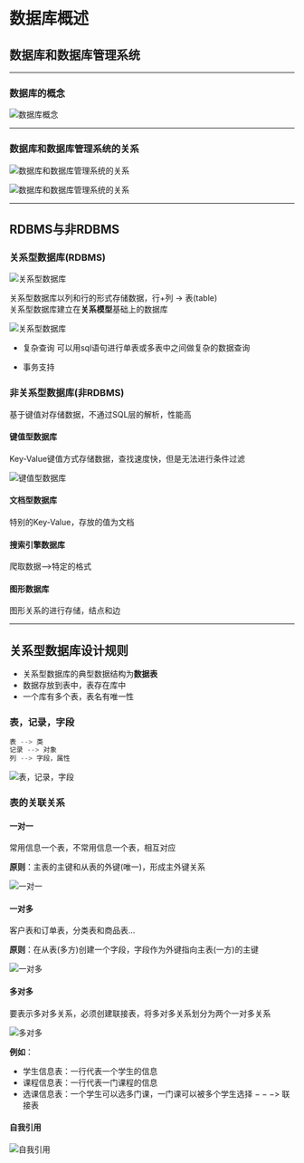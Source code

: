 # 数据库概述

## 数据库和数据库管理系统  

---

### 数据库的概念  

![数据库概念](images/2023-07-26-16-10-54.png)  

---

### 数据库和数据库管理系统的关系  

![数据库和数据库管理系统的关系](images/2023-07-26-16-11-18.png)  

![数据库和数据库管理系统的关系](images/2023-07-26-16-13-28.png)  

---

## RDBMS与非RDBMS  

### 关系型数据库(RDBMS)  

![关系型数据库](images/2023-07-26-16-40-23.png)  

关系型数据库以列和行的形式存储数据，行+列 ->  表(table)  
关系型数据库建立在**关系模型**基础上的数据库  

![关系型数据库](images/2023-07-26-16-44-35.png)  

* 复杂查询
  可以用sql语句进行单表或多表中之间做复杂的数据查询  

* 事务支持

### 非关系型数据库(非RDBMS)  

基于键值对存储数据，不通过SQL层的解析，性能高  

#### 键值型数据库  

Key-Value键值方式存储数据，查找速度快，但是无法进行条件过滤  

![键值型数据库](images/2023-07-26-16-52-13.png)  

#### 文档型数据库  

特别的Key-Value，存放的值为文档  

#### 搜索引擎数据库  

爬取数据-->特定的格式

#### 图形数据库  

图形关系的进行存储，结点和边  

---

## 关系型数据库设计规则  

* 关系型数据库的典型数据结构为**数据表**  
* 数据存放到表中，表存在库中
* 一个库有多个表，表名有唯一性

### 表，记录，字段  

```c++
表 --> 类 
记录 --> 对象 
列 --> 字段，属性 
```

![表，记录，字段](images/2023-07-26-17-18-46.png)  

### 表的关联关系  

#### 一对一  

常用信息一个表，不常用信息一个表，相互对应

**原则**：主表的主键和从表的外键(唯一)，形成主外键关系  

![一对一](images/2023-07-26-19-35-04.png)  

#### 一对多  

客户表和订单表，分类表和商品表...  

**原则**：在从表(多方)创建一个字段，字段作为外键指向主表(一方)的主键  

![一对多](images/2023-07-26-19-41-20.png)  

#### 多对多  

要表示多对多关系，必须创建联接表，将多对多关系划分为两个一对多关系  

![多对多](images/2023-07-26-19-44-47.png)  

**例如**：

* 学生信息表：一行代表一个学生的信息  
* 课程信息表：一行代表一门课程的信息  
* 选课信息表：一个学生可以选多门课，一门课可以被多个学生选择 $--->$ 联接表  

#### 自我引用  

![自我引用](images/2023-07-26-19-55-16.png)